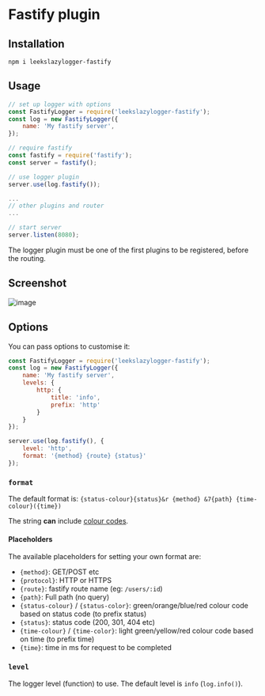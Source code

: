 # Fastify plugin

## Installation

`npm i leekslazylogger-fastify`

## Usage

```js
// set up logger with options
const FastifyLogger = require('leekslazylogger-fastify');
const log = new FastifyLogger({
	name: 'My fastify server',
});

// require fastify
const fastify = require('fastify');
const server = fastify();

// use logger plugin
server.use(log.fastify());

...
// other plugins and router
...

// start server
server.listen(8080);
```

The logger plugin must be one of the first plugins to be registered, before the routing.

## Screenshot

![image](https://i.imgur.com/1anKOAc.png)

## Options

You can pass options to customise it:

```js
const FastifyLogger = require('leekslazylogger-fastify');
const log = new FastifyLogger({
	name: 'My fastify server',
	levels: {
		http: {
			title: 'info',
			prefix: 'http'
		}
	}
});

server.use(log.fastify(), {
	level: 'http',
	format: '{method} {route} {status}'
});
```

### `format`

The default format is:
`{status-colour}{status}&r {method} &7{path} {time-colour}({time})`

The string **can** include [colour codes](/colours-and-styles/#short-codes).

#### Placeholders

The available placeholders for setting your own format are:

- `{method}`: GET/POST etc
- `{protocol}`: HTTP or HTTPS
- `{route}`: fastify route name (eg: `/users/:id`)
- `{path}`: Full path (no query)
- `{status-colour}` / `{status-color}`: green/orange/blue/red colour code based on status code (to prefix status)
- `{status}`: status code (200, 301, 404 etc)
- `{time-colour}` / `{time-color}`: light green/yellow/red colour code based on time (to prefix time)
- `{time}`: time in ms for request to be completed

### `level`

The logger level (function) to use.
The default level is `info` (`log.info()`).
